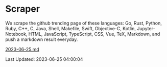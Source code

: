 # Scraper

We scrape the github trending page of these languages: Go, Rust, Python, Ruby, C++, C, Java, Shell, Makefile, Swift, Objective-C, Kotlin, Jupyter-Notebook, HTML, JavaScript, TypeScript, CSS, Vue, TeX, Markdown, and push a markdown result everyday.

[2023-06-25.md](https://github.com/yangwenmai/github-trending-backup/blob/master/2023-06-25.md)

Last Updated: 2023-06-25 04:00:04